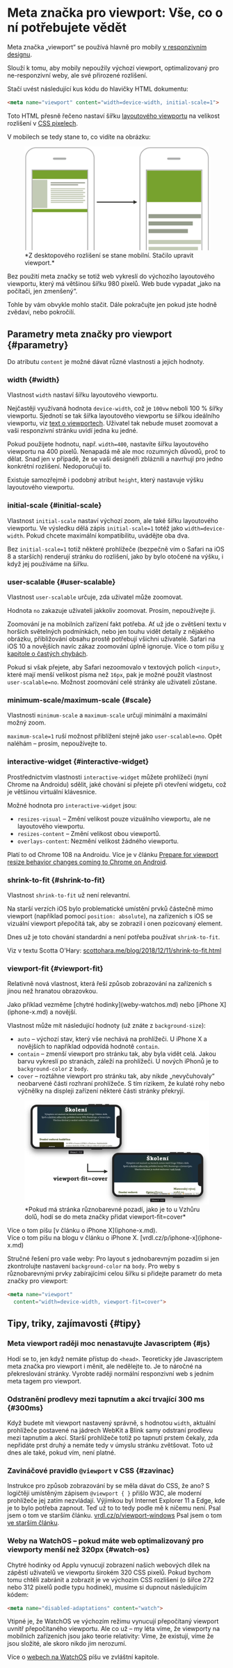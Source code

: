 # Meta značka pro viewport: Vše, co o ní potřebujete vědět

Meta značka „viewport“ se používá hlavně pro mobily [v responzivním designu](https://www.vzhurudolu.cz/responzivni-design).

Slouží k tomu, aby mobily nepoužily výchozí viewport, optimalizovaný pro ne-responzivní weby, ale své přirozené rozlišení.

Stačí uvést následující kus kódu do hlavičky HTML dokumentu:

```html
<meta name="viewport" content="width=device-width, initial-scale=1">
```

Toto HTML přesně řečeno nastaví šířku [layoutového viewportu](viewport.md) na velikost rozlišení v [CSS pixelech](css-pixel.md).

V mobilech se tedy stane to, co vidíte na obrázku:

<figure>
<img src="../dist/images/original/meta-viewport-mobile.jpg" alt="Meta Viewport">
<figcaption markdown="1">
*Z desktopového rozlišení se stane mobilní. Stačilo upravit viewport.*
</figcaption>
</figure>

Bez použití meta značky se totiž web vykreslí do výchozího layoutového viewportu, který má většinou šířku 980 pixelů. Web bude vypadat „jako na počítači, jen zmenšený“.

Tohle by vám obvykle mohlo stačit. Dále pokračujte jen pokud jste hodně zvědaví, nebo pokročilí.

## Parametry meta značky pro viewport {#parametry}

Do atributu `content` je možné dávat různé vlastnosti a jejich hodnoty.

### width {#width}

Vlastnost `width` nastaví šířku layoutového viewportu.

Nejčastěji využívaná hodnota `device-width`, což je `100vw` neboli 100 % šířky viewportu. Sjednotí se tak šířka layoutového viewportu se šířkou ideálního viewportu, viz [text o viewportech](viewport.md). Uživatel tak nebude muset zoomovat a vaši responzivní stránku uvidí jedna ku jedné.

Pokud použijete hodnotu, např. `width=400`, nastavíte šířku layoutového viewportu na 400 pixelů. Nenapadá mě ale moc rozumných důvodů, proč to dělat. Snad jen v případě, že se vaši designéři zbláznili a navrhují pro jedno konkrétní rozlišení. Nedoporučuji to.

Existuje samozřejmě i podobný atribut `height`, který nastavuje výšku layoutového viewportu. 

### initial-scale {#initial-scale}

Vlastnost `initial-scale` nastaví výchozí zoom, ale také šířku layoutového viewportu. Ve výsledku dělá zápis `initial-scale=1` totéž jako `width=device-width`. Pokud chcete maximální kompatibilitu, uvádějte oba dva.

<!-- AdSnippet -->

Bez `initial-scale=1` totiž některé prohlížeče (bezpečně vím o Safari na iOS 8 a starších) renderují stránku do rozlišení, jako by bylo otočené na výšku, i když jej používáme na šířku.

### user-scalable {#user-scalable}

Vlastnost `user-scalable` určuje, zda uživatel může zoomovat.

Hodnota `no` zakazuje uživateli jakkoliv zoomovat.  Prosím, nepoužívejte ji.

Zoomování je na mobilních zařízení fakt potřeba. Ať už jde o zvětšení textu v horších světelných podmínkách, nebo jen touhu vidět detaily z nějakého obrázku, přibližování obsahu prostě potřebují všichni uživatelé. Safari na iOS 10 a novějších navíc zákaz zoomování úplně ignoruje. <span class="ebook-only">Více o tom píšu [v kapitole o častých chybách](responzivni-ui-caste-chyby.md).</span>

Pokud si však přejete, aby Safari nezoomovalo v textových polích `<input>`, které mají menší velikost písma než `16px`, pak je možné použít vlastnost `user-scalable=no`. Možnost zoomování celé stránky ale uživateli zůstane.

### minimum-scale/maximum-scale {#scale}

Vlastnosti `minimum-scale` a `maximum-scale` určují minimální a maximální možný zoom.

`maximum-scale=1` ruší možnost přiblížení stejně jako `user-scalable=no`. Opět naléhám – prosím, nepoužívejte to.

### interactive-widget {#interactive-widget}

Prostřednictvím vlastnosti `interactive-widget` můžete prohlížeči (nyní Chrome na Androidu) sdělit, jaké chování si přejete při otevření widgetu, což je většinou virtuální klávesnice.

Možné hodnota pro `interactive-widget` jsou:

- `resizes-visual` – Změní velikost pouze vizuálního viewportu, ale ne layoutového viewportu.
- `resizes-content` – Změní velikost obou viewportů.
- `overlays-content`: Nezmění velikost žádného viewportu.

Platí to od Chrome 108 na Androidu. Více je v článku [Prepare for viewport resize behavior changes coming to Chrome on Android](https://developer.chrome.com/blog/viewport-resize-behavior/).

### shrink-to-fit {#shrink-to-fit}

Vlastnost `shrink-to-fit` už není relevantní.

Na starší verzích iOS bylo problematické umístění prvků částečně mimo viewport (například pomocí `position: absolute`), na zařízeních s iOS se vizuální viewport přepočítá tak, aby se zobrazil i onen pozicovaný element.

Dnes už je toto chování standardní a není potřeba používat `shrink-to-fit`.

Viz v textu Scotta O'Hary: [scottohara.me/blog/2018/12/11/shrink-to-fit.html](https://www.scottohara.me/blog/2018/12/11/shrink-to-fit.html)

### viewport-fit {#viewport-fit}

Relativně nová vlastnost, která řeší způsob zobrazování na zařízeních s jinou než hranatou obrazovkou.

<div class="web-only" markdown="1">
Jako příklad vezměme [chytré hodinky](weby-watchos.md) nebo [iPhone X](iphone-x.md) a novější.
</div>

Vlastnost může mít následující hodnoty (už znáte z `background-size`):

- `auto` – výchozí stav, který vše nechává na prohlížeči. U iPhone X a novějších to například odpovídá hodnotě `contain`.
- `contain` – zmenší viewport pro stránku tak, aby byla vidět celá. Jakou barvu vykreslí po stranách, záleží na prohlížeči. U nových iPhonů je to `background-color` z `body`.
- `cover` – roztáhne viewport pro stránku tak, aby nikde „nevyčuhovaly“ neobarvené části rozhraní prohlížeče. S tím rizikem, že kulaté rohy nebo výčnělky na displeji zařízení některé části stránky překryjí.

<figure>
<img src="../dist/images/original/viewport-fit-cover.jpg" alt="Viewport Fit">
<figcaption markdown="1">
*Pokud má stránka různobarevné pozadí, jako je to u Vzhůru dolů, hodí se do meta značky přidat viewport-fit=cover*
</figcaption>
</figure>

<div class="web-only" markdown="1">
Více o tom píšu [v článku o iPhone X](iphone-x.md).
</div>

<div class="ebook-only" markdown="1">
Více o tom píšu na blogu v článku o iPhone X. [vrdl.cz/p/iphone-x](iphone-x.md)
</div>

<!-- AdSnippet -->

Stručné řešení pro vaše weby: Pro layout s jednobarevným pozadím si jen zkontrolujte nastavení `background-color` na `body`. Pro weby s různobarevnými prvky zabírajícími celou šířku si přidejte parametr do meta značky pro viewport:

```html
<meta name="viewport"
  content="width=device-width, viewport-fit=cover">
```

## Tipy, triky, zajímavosti {#tipy}

### Meta viewport raději moc nenastavujte Javascriptem  {#js}

Hodí se to, jen když nemáte přístup do `<head>`. Teoreticky jde Javascriptem meta značka pro viewport i měnit, ale nedělejte to. Je to náročné na překreslování stránky. Vyrobte raději normální responzivní web s jedním meta tagem pro viewport.

### Odstranění prodlevy mezi tapnutím a akcí trvající 300 ms  {#300ms}

Když budete mít viewport nastavený správně, s hodnotou `width`, aktuální prohlížeče postavené na jádrech WebKit a Blink samy odstraní prodlevu mezi tapnutím a akcí. Starší prohlížeče totiž po tapnutí prstem čekaly, zda nepřidáte prst druhý a nemáte tedy v úmyslu stránku zvětšovat. Toto už dnes ale také, pokud vím, není platné.

### Zavináčové pravidlo `@viewport` v CSS {#zavinac}

Instrukce pro způsob zobrazování by se měla dávat do CSS, že ano? S logičtěji umístěným zápisem `@viewport { }` přišlo W3C, ale moderní prohlížeče jej zatím nezvládají. Výjimkou byl Internet Explorer 11 a Edge, kde je to bylo potřeba zapnout. Teď už to to tedy podle mě k ničemu není. <span class="ebook-only" markdown="1"> Psal jsem o tom ve starším článku. [vrdl.cz/p/viewport-windows](https://www.vzhurudolu.cz/prirucka/viewport-windows)</span> <span class="web-only" markdown="1">Psal jsem o tom [ve starším článku](https://www.vzhurudolu.cz/prirucka/viewport-windows).</span>

### Weby na WatchOS – pokud máte web optimalizovaný pro viewporty menší než 320px {#watch-os}

Chytré hodinky od Applu vynucují zobrazení našich webových dílek  na zápěstí uživatelů ve viewportu širokém 320 CSS pixelů. Pokud bychom tomu chtěli zabránit a zobrazit je ve výchozím CSS rozlišení (o šířce 272 nebo 312 pixelů podle typu hodinek), musíme si dupnout následujícím kódem:

```html
<meta name="disabled-adaptations" content="watch">
```

Vtipné je, že WatchOS ve výchozím režimu vynucují přepočítaný viewport uvnitř přepočítaného viewportu. Ale co už – my léta víme, že viewporty na mobilních zařízeních jsou jako teorie relativity: Víme, že existují, víme že jsou složité, ale skoro nikdo jim nerozumí.

<div class="ebook-only" markdown="1">

Více o [webech na WatchOS](weby-watchos.md) píšu ve zvláštní kapitole.

</div>

<!-- AdSnippet -->
